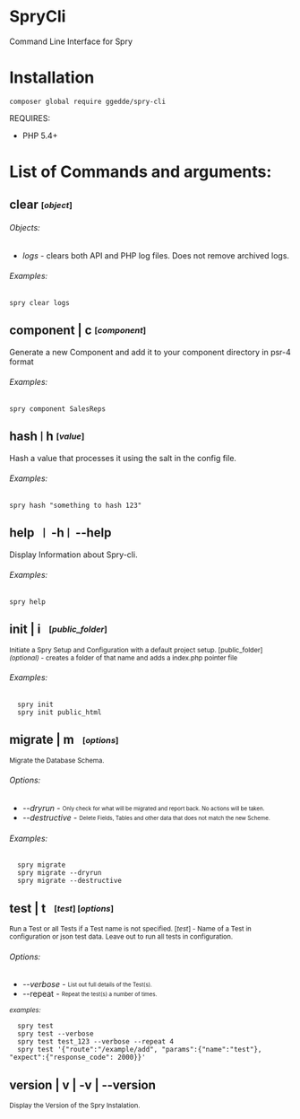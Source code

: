 # SpryCli
Command Line Interface for Spry

# Installation

```
composer global require ggedde/spry-cli
```

REQUIRES:
* PHP 5.4+


# List of Commands and arguments:

## **clear** <sub><sup>[*object*]</sup></sub>

###### *Objects:*
 - *logs* - clears both API and PHP log files. Does not remove archived logs.

###### *Examples:*

	spry clear logs
	
## **component** | **c** <sub><sup>[*component*]</sup></sub>
Generate a new Component and add it to your component directory in psr-4 format

###### *Examples:*
	
	spry component SalesReps

## **hash** <sub><sup>|</sup></sub> **h** <sub><sup>[*value*]</sup></sub>
Hash a value that processes it using the salt in the config file.

###### *Examples:*
	  
	spry hash "something to hash 123"

## **help** &nbsp; <sub><sup>|</sup></sub>&nbsp;  **-h** <sub><sup>|</sup></sub>&nbsp;  **--help**  
Display Information about Spry-cli.

###### *Examples:*
	  
	spry help

## **init** | **i** &nbsp; <sub><sup> [*public_folder*]</sup></sub>
<sup>Initiate a Spry Setup and Configuration with a default project setup. </sup>
<sup>[public_folder] *(optional)* -  creates a folder of that name and adds a index.php pointer file</sup>
  
###### *Examples:*
	  
	  spry init
	  spry init public_html

## **migrate** | **m** &nbsp; <sub><sup> [*options*]</sup></sub>
<sup>Migrate the Database Schema.</sup>  
###### *Options:*
  - *--dryrun* - <sub><sup>Only check for what will be migrated and report back. No actions will be taken.</sup></sub>
  - *--destructive* - <sub><sup>Delete Fields, Tables and other data that does not match the new Scheme.</sup></sub>
  
###### *Examples:*
	  
	  spry migrate
	  spry migrate --dryrun
	  spry migrate --destructive
	  
## **test** | **t** &nbsp; <sub><sup> [*test*] [*options*]</sup></sub>
<sup>Run a Test or all Tests if a Test name is not specified.
 [*test*] - Name of a Test in configuration or json test data.  Leave out to run all tests in configuration.</sup>
###### Options:
  - *--verbose* - <sub><sup>List out full details of the Test(s).</sup></sub>
  - --repeat - <sub><sup>Repeat the test(s) a number of times.</sup></sub>
		
<sub>*examples:*</sub>   

	  spry test
	  spry test --verbose
	  spry test test_123 --verbose --repeat 4
	  spry test '{"route":"/example/add", "params":{"name":"test"}, "expect":{"response_code": 2000}}'

## **version** | **v** | **-v** | **--version**  
<sup>Display the Version of the Spry Instalation.</sup>
